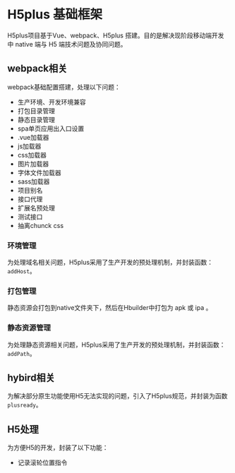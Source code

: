 # H5plus 基础框架

H5plus项目基于Vue、webpack、H5plus 搭建。目的是解决现阶段移动端开发中 native 端与 H5 端技术问题及协同问题。

## webpack相关

webpack基础配置搭建，处理以下问题：

- 生产环境、开发环境兼容
- 打包目录管理
- 静态目录管理
- spa单页应用出入口设置
- .vue加载器
- js加载器
- css加载器
- 图片加载器
- 字体文件加载器
- sass加载器
- 项目别名
- 接口代理
- 扩展名预处理
- 测试接口
- 抽离chunck css

### 环境管理

为处理域名相关问题，H5plus采用了生产开发的预处理机制，并封装函数：`addHost`。

### 打包管理

静态资源会打包到native文件夹下，然后在Hbuilder中打包为 apk 或 ipa 。

### 静态资源管理

为处理静态资源相关问题，H5plus采用了生产开发的预处理机制，并封装函数：`addPath`。

## hybird相关

为解决部分原生功能使用H5无法实现的问题，引入了H5plus规范，并封装为函数 `plusready`。

## H5处理

为方便H5的开发，封装了以下功能：

- 记录滚轮位置指令